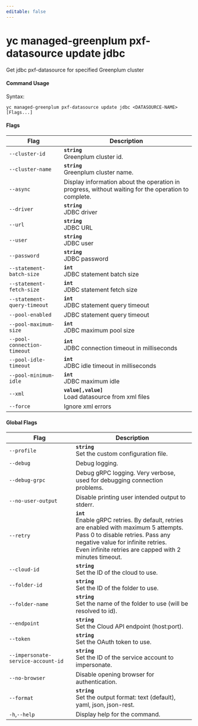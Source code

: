```yaml
---
editable: false
---
```


# yc managed-greenplum pxf-datasource update jdbc

Get jdbc pxf-datasource for specified Greenplum cluster

#### Command Usage

Syntax: 

`yc managed-greenplum pxf-datasource update jdbc <DATASOURCE-NAME> [Flags...]`

#### Flags

| Flag | Description |
|----|----|
|`--cluster-id`|<b>`string`</b><br/>Greenplum cluster id.|
|`--cluster-name`|<b>`string`</b><br/>Greenplum cluster name.|
|`--async`|Display information about the operation in progress, without waiting for the operation to complete.|
|`--driver`|<b>`string`</b><br/>JDBC driver|
|`--url`|<b>`string`</b><br/>JDBC URL|
|`--user`|<b>`string`</b><br/>JDBC user|
|`--password`|<b>`string`</b><br/>JDBC password|
|`--statement-batch-size`|<b>`int`</b><br/>JDBC statement batch size|
|`--statement-fetch-size`|<b>`int`</b><br/>JDBC statement fetch size|
|`--statement-query-timeout`|<b>`int`</b><br/>JDBC statement query timeout|
|`--pool-enabled`|JDBC statement query timeout|
|`--pool-maximum-size`|<b>`int`</b><br/>JDBC maximum pool size|
|`--pool-connection-timeout`|<b>`int`</b><br/>JDBC connection timeout in milliseconds|
|`--pool-idle-timeout`|<b>`int`</b><br/>JDBC idle timeout in milliseconds|
|`--pool-minimum-idle`|<b>`int`</b><br/>JDBC maximum idle|
|`--xml`|<b>`value[,value]`</b><br/>Load datasource from xml files|
|`--force`|Ignore xml errors|

#### Global Flags

| Flag | Description |
|----|----|
|`--profile`|<b>`string`</b><br/>Set the custom configuration file.|
|`--debug`|Debug logging.|
|`--debug-grpc`|Debug gRPC logging. Very verbose, used for debugging connection problems.|
|`--no-user-output`|Disable printing user intended output to stderr.|
|`--retry`|<b>`int`</b><br/>Enable gRPC retries. By default, retries are enabled with maximum 5 attempts.<br/>Pass 0 to disable retries. Pass any negative value for infinite retries.<br/>Even infinite retries are capped with 2 minutes timeout.|
|`--cloud-id`|<b>`string`</b><br/>Set the ID of the cloud to use.|
|`--folder-id`|<b>`string`</b><br/>Set the ID of the folder to use.|
|`--folder-name`|<b>`string`</b><br/>Set the name of the folder to use (will be resolved to id).|
|`--endpoint`|<b>`string`</b><br/>Set the Cloud API endpoint (host:port).|
|`--token`|<b>`string`</b><br/>Set the OAuth token to use.|
|`--impersonate-service-account-id`|<b>`string`</b><br/>Set the ID of the service account to impersonate.|
|`--no-browser`|Disable opening browser for authentication.|
|`--format`|<b>`string`</b><br/>Set the output format: text (default), yaml, json, json-rest.|
|`-h`,`--help`|Display help for the command.|
